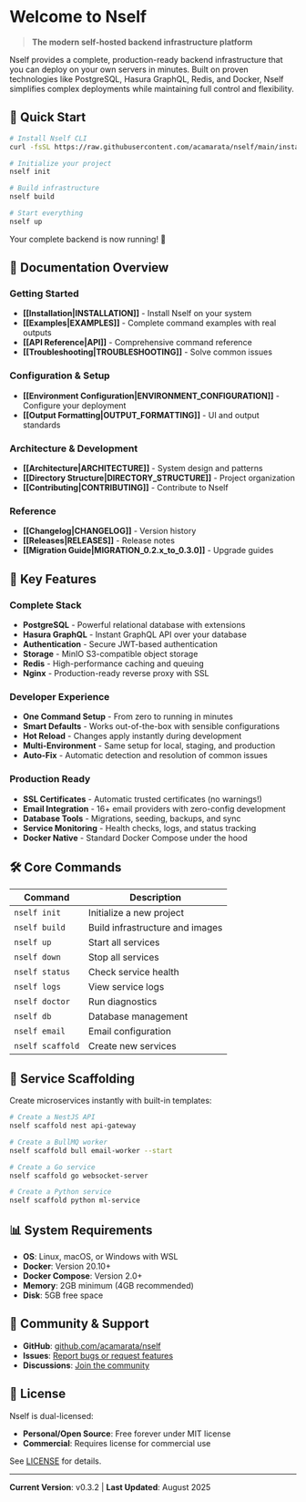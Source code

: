 # Welcome to Nself

> **The modern self-hosted backend infrastructure platform**

Nself provides a complete, production-ready backend infrastructure that you can deploy on your own servers in minutes. Built on proven technologies like PostgreSQL, Hasura GraphQL, Redis, and Docker, Nself simplifies complex deployments while maintaining full control and flexibility.

## 🚀 Quick Start

```bash
# Install Nself CLI
curl -fsSL https://raw.githubusercontent.com/acamarata/nself/main/install.sh | bash

# Initialize your project
nself init

# Build infrastructure
nself build

# Start everything
nself up
```

Your complete backend is now running! 🎉

## 📖 Documentation Overview

### Getting Started
- **[[Installation|INSTALLATION]]** - Install Nself on your system
- **[[Examples|EXAMPLES]]** - Complete command examples with real outputs
- **[[API Reference|API]]** - Comprehensive command reference
- **[[Troubleshooting|TROUBLESHOOTING]]** - Solve common issues

### Configuration & Setup
- **[[Environment Configuration|ENVIRONMENT_CONFIGURATION]]** - Configure your deployment
- **[[Output Formatting|OUTPUT_FORMATTING]]** - UI and output standards

### Architecture & Development
- **[[Architecture|ARCHITECTURE]]** - System design and patterns
- **[[Directory Structure|DIRECTORY_STRUCTURE]]** - Project organization
- **[[Contributing|CONTRIBUTING]]** - Contribute to Nself

### Reference
- **[[Changelog|CHANGELOG]]** - Version history
- **[[Releases|RELEASES]]** - Release notes
- **[[Migration Guide|MIGRATION_0.2.x_to_0.3.0]]** - Upgrade guides

## 🎯 Key Features

### Complete Stack
- **PostgreSQL** - Powerful relational database with extensions
- **Hasura GraphQL** - Instant GraphQL API over your database
- **Authentication** - Secure JWT-based authentication
- **Storage** - MinIO S3-compatible object storage
- **Redis** - High-performance caching and queuing
- **Nginx** - Production-ready reverse proxy with SSL

### Developer Experience
- **One Command Setup** - From zero to running in minutes
- **Smart Defaults** - Works out-of-the-box with sensible configurations
- **Hot Reload** - Changes apply instantly during development
- **Multi-Environment** - Same setup for local, staging, and production
- **Auto-Fix** - Automatic detection and resolution of common issues

### Production Ready
- **SSL Certificates** - Automatic trusted certificates (no warnings!)
- **Email Integration** - 16+ email providers with zero-config development
- **Database Tools** - Migrations, seeding, backups, and sync
- **Service Monitoring** - Health checks, logs, and status tracking
- **Docker Native** - Standard Docker Compose under the hood

## 🛠️ Core Commands

| Command | Description |
|---------|-------------|
| `nself init` | Initialize a new project |
| `nself build` | Build infrastructure and images |
| `nself up` | Start all services |
| `nself down` | Stop all services |
| `nself status` | Check service health |
| `nself logs` | View service logs |
| `nself doctor` | Run diagnostics |
| `nself db` | Database management |
| `nself email` | Email configuration |
| `nself scaffold` | Create new services |

## 🎨 Service Scaffolding

Create microservices instantly with built-in templates:

```bash
# Create a NestJS API
nself scaffold nest api-gateway

# Create a BullMQ worker
nself scaffold bull email-worker --start

# Create a Go service
nself scaffold go websocket-server

# Create a Python service
nself scaffold python ml-service
```

## 📊 System Requirements

- **OS**: Linux, macOS, or Windows with WSL
- **Docker**: Version 20.10+
- **Docker Compose**: Version 2.0+
- **Memory**: 2GB minimum (4GB recommended)
- **Disk**: 5GB free space

## 🤝 Community & Support

- **GitHub**: [github.com/acamarata/nself](https://github.com/acamarata/nself)
- **Issues**: [Report bugs or request features](https://github.com/acamarata/nself/issues)
- **Discussions**: [Join the community](https://github.com/acamarata/nself/discussions)

## 📄 License

Nself is dual-licensed:
- **Personal/Open Source**: Free forever under MIT license
- **Commercial**: Requires license for commercial use

See [LICENSE](https://github.com/acamarata/nself/blob/main/LICENSE) for details.

---

**Current Version**: v0.3.2 | **Last Updated**: August 2025
